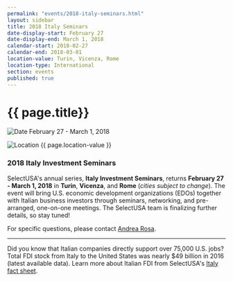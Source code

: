 ```yaml
---
permalink: "events/2018-italy-seminars.html"
layout: sidebar
title: 2018 Italy Seminars
date-display-start: February 27
date-display-end: March 1, 2018
calendar-start: 2018-02-27
calendar-end: 2018-03-01
location-value: Turin, Vicenza, Rome
location-type: International
section: events
published: true
---
```


# {{ page.title}}

![Date](https://google.github.io/material-design-icons/action/svg/design/ic_event_24px.svg "Date") February 27 - March 1, 2018

![Location](http://google.github.io/material-design-icons/social/svg/design/ic_location_city_24px.svg "Location") {{ page.location-value }}

### 2018 Italy Investment Seminars

SelectUSA's annual series, **Italy Investment Seminars**, returns **February 27 - March 1, 2018** in **Turin**, **Vicenza**, and **Rome** (_cities subject to change_). The event will bring U.S. economic development organizations (EDOs) together with Italian business investors through seminars, networking, and pre-arranged, one-on-one meetings. The SelectUSA team is finalizing further details, so stay tuned!

For specific questions, please contact [Andrea Rosa](mailto:andrea.rosa@trade.gov).

---

Did you know that Italian companies directly support over 75,000 U.S. jobs? Total FDI stock from Italy to the United States was nearly $49 billion in 2016 (latest available data). Learn more about Italian FDI from SelectUSA's [Italy fact sheet](https://www.selectusa.gov/country-fact-sheet/Italy).

